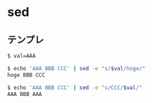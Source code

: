 # sed

## テンプレ

```sh
$ val=AAA

$ echo 'AAA BBB CCC' | sed -e "s/$val/hoge/"
hoge BBB CCC

$ echo 'AAA BBB CCC' | sed -e "s/CCC/$val/"
AAA BBB AAA
```
